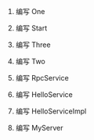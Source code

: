 1. 编写 One

2. 编写 Start

3. 编写 Three

4. 编写 Two

5. 编写 RpcService

6. 编写 HelloService

7. 编写 HelloServiceImpl

8. 编写 MyServer